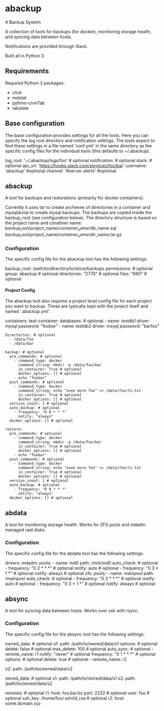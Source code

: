 # abackup

A Backup System

A collection of tools for backups (for docker), monitoring storage health, and syncing data between hosts.

Notifications are provided through Slack.

Built all in Python 3.

## Requirements
Required Python 3 packages:
* click
* mdstat
* pythno-cronTab
* tabulate

## Base configuration
The base configuration provides settings for all the tools. Here you can specify the log root directory and notification
settings. The tools expect to find these settings in a file named 'conf.yml' in the same directory as the specific 
config files for the individual tools (this defaults to ~/.abackup). 

log_root: '~/.abackup/logs/foo' # optional
notification: # optional
  slack: # optional
    api_url: 'https://hooks.slack.com/services/foo/bar'
    username: 'abackup' #optional
    channel: '#server-alerts' #optional

## abackup

A tool for backups and restorations (primarily for docker containers).

Currently it uses tar to create archieves of directories in a container and mysqldump to create mysql backups. The
backups are copied inside the backup_root (see configuration below). The directory structure is based on the project
name and conatiner name:
$backup_root/$project_name/$container_name/$db_name.sql
$backup_root/$project_name/$container_name/$dir_name.tar.gz

### Configuration
The specific config file for the abackup tool has the following settings:

backup_root: /path/to/directory/to/store/backups
permissions: # optional
  group: abackup # optional
  directories: "2770" # optional
  files: "660" # optional

#### Project Config
The abackup tool also requires a project level config file for each project you want to backup. These are typically
kept with the project itself and named '.abackup.yml'.

containers:
  test-container:
    databases: # optional
      - name: testdb1
        driver: mysql
        password: "foobar"
      - name: testdb2
        driver: msyql
        password: "barfoo"

    directories: # optional
      - /data/foo
      - /data/bar

    backup: # optional
      pre_commands: # optional
        - command_type: docker
          command_string: mkdir -p /data/foo/bar
          in_container: True # optional
          docker_options: [] # optional
        - echo "foobar"
      post_commands: # optional
        - command_type: docker
          command_string: echo "even more foo" >> /data/foo/t1.txt
          in_container: True # optional
          docker_options: [] # optional
      version_count: 1 # optional
      auto_backup: # optional
        - frequency: "0 0 * * *"
          notify: "always"
      docker_options: [] # optional

    restore:
      pre_commands: # optional
        - command_type: docker
          command_string: mkdir -p /data/foo/bar
          in_container: True # optional
          docker_options: [] # optional
        - echo "foobar"
      post_commands: # optional
        - command_type: docker
          command_string: echo "even more foo" >> /data/foo/t1.txt
          in_container: True # optional
          docker_options: [] # optional
      version_count: 1 # optional
      auto_backup: # optional
        - frequency: "0 0 * * *"
          notify: "always"
      docker_options: [] # optional

## abdata

A tool for monitoring storage health. Works for ZFS pools and mdadm managed raid disks.

### Configuration
The specific config file for the abdata tool has the following settings:

drivers:
  mdadm:
    pools:
      - name: md0
        path: /mnt/md0
        auto_check: # optional
          - frequency: "0 2 * * *" # optional
            notify: auto # optional
          - frequency: "0 3 * 1 *" # optional
            notify: always # optional
  zfs:
    pools:
      - name: mainpool
        path: /mainpool
        auto_check: # optional
          - frequency: "0 2 * * *" # optional
            notify: auto # optional
          - frequency: "0 3 * 1 *" # optional
            notify: always # optional


## absync

A tool for syncing data between hosts. Works over ssh with rsync.

### Configuration
The specific config file for the absync tool has the following settings:

owned_data: # optional
  o1:
    path: /path/to/owned/data/o1
    options: # optional
      delete: false # optional
      max_delete: 100 # optional
    auto_sync: # optional
      - remote_name: r1
        notify: "never" # optional
        frequency: "0 1 * * *" # optional
        options: # optional
          delete: true # optional
      - remote_name: r2

  o2:
    path: /path/to/owned/data/o2

stored_data:  # optional
  s1:
    path: /path/to/stored/data/s1
  s2:
    path: /path/to/stored/data/s2

remotes:  # optional
  r1:
    host: foo.bar.bz
    port: 2222 # optional
    user: foo # optional 
    ssh_key: /home/foo/.ssh/id_rsa # optional
  r2:
    host: some.domain.xyz
